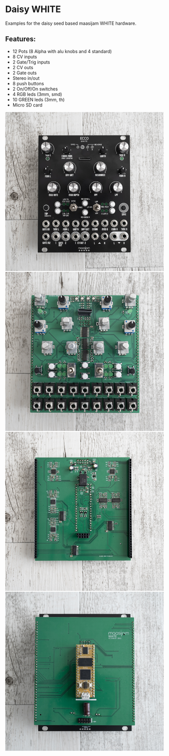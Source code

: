# Daisy WHITE

Examples for the daisy seed based maasijam WHITE hardware.

## Features:
* 12 Pots (8 Alpha with alu knobs and 4 standard)
* 8 CV inputs 
* 2 Gate/Trig inputs
* 2 CV outs
* 2 Gate outs
* Stereo in/out
* 8 push buttons
* 2 On/Off/On switches
* 4 RGB leds (3mm, smd)
* 10 GREEN leds (3mm, th)
* Micro SD card

![maasijam white](Images/ecco_white_panel.jpg)
![maasijam white](Images/ecco_white_front.jpg)
![maasijam white](Images/ecco_white_back.jpg)
![maasijam white](Images/ecco_white_back2.jpg)

